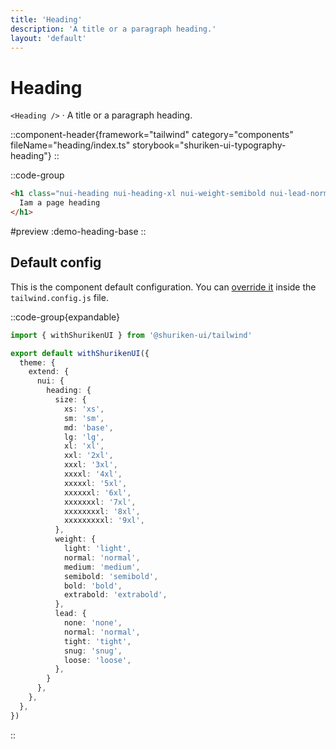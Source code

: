 ```yaml
---
title: 'Heading'
description: 'A title or a paragraph heading.'
layout: 'default'
---
```


# Heading

`<Heading />` · A title or a paragraph heading.

::component-header{framework="tailwind" category="components" fileName="heading/index.ts" storybook="shuriken-ui-typography-heading"}
::

::code-group

```html [demo-heading-base.html]
<h1 class="nui-heading nui-heading-xl nui-weight-semibold nui-lead-normal">
  Iam a page heading
</h1>
```

#preview
:demo-heading-base
::

## Default config

This is the component default configuration. You can [override it](/docs/tailwind/theming/configuration) inside the `tailwind.config.js` file.

::code-group{expandable}

```ts [tailwind.config.ts]
import { withShurikenUI } from '@shuriken-ui/tailwind'

export default withShurikenUI({
  theme: {
    extend: {
      nui: {
        heading: {
          size: {
            xs: 'xs',
            sm: 'sm',
            md: 'base',
            lg: 'lg',
            xl: 'xl',
            xxl: '2xl',
            xxxl: '3xl',
            xxxxl: '4xl',
            xxxxxl: '5xl',
            xxxxxxl: '6xl',
            xxxxxxxl: '7xl',
            xxxxxxxxl: '8xl',
            xxxxxxxxxl: '9xl',
          },
          weight: {
            light: 'light',
            normal: 'normal',
            medium: 'medium',
            semibold: 'semibold',
            bold: 'bold',
            extrabold: 'extrabold',
          },
          lead: {
            none: 'none',
            normal: 'normal',
            tight: 'tight',
            snug: 'snug',
            loose: 'loose',
          },
        }
      },
    },
  },
})
```
::